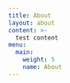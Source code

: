 ```yaml
---
title: About
layout: about
content: >-
  test content
menu:
  main:
    weight: 5
    name: About
---
```


